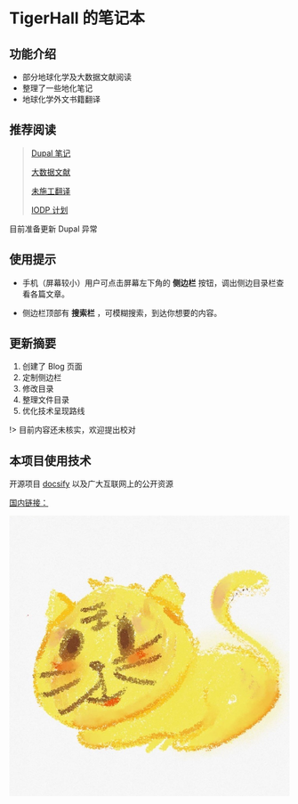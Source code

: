 # TigerHall 的笔记本

## 功能介绍

- 部分地球化学及大数据文献阅读
- 整理了一些地化笔记
- 地球化学外文书籍翻译

## 推荐阅读

> [Dupal 笔记](Page/Brief/Dupal异常 "Dupal异常的研究")
>
> [大数据文献](Page/Paper/地学大数据 "一些地球化学大数据文献")
>
> [未施工翻译](Page/Books/利用地化数据 "一些基础的地球化学知识")
>
> [IODP 计划](Page/Brief/IODP计划 "关于IODP 计划的笔记")

目前准备更新 Dupal 异常

## 使用提示

- 手机（屏幕较小）用户可点击屏幕左下角的 **侧边栏** 按钮，调出侧边目录栏查看各篇文章。

- 侧边栏顶部有 **搜索栏** ，可模糊搜索，到达你想要的内容。

## 更新摘要

1. 创建了 Blog 页面
1. 定制侧边栏
1. 修改目录
1. 整理文件目录
1. 优化技术呈现路线

!> 目前内容还未核实，欢迎提出校对

## 本项目使用技术

开源项目 [docsify](https://github.com/docsifyjs/docsify/) 以及广大互联网上的公开资源

[国内链接：](https://tigerhall.gitee.io/blog)

[![头像图片超链接](./assect/pic/head.jpg?small)](https://tigerhall.gitee.io)
